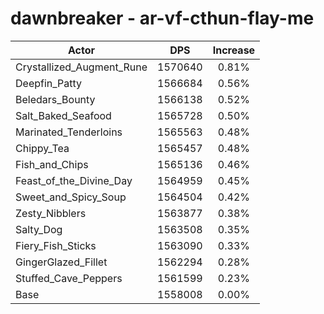# dawnbreaker - ar-vf-cthun-flay-me
| Actor | DPS | Increase |
|---|:---:|:---:|
|Crystallized_Augment_Rune|1570640|0.81%|
|Deepfin_Patty|1566684|0.56%|
|Beledars_Bounty|1566138|0.52%|
|Salt_Baked_Seafood|1565728|0.50%|
|Marinated_Tenderloins|1565563|0.48%|
|Chippy_Tea|1565457|0.48%|
|Fish_and_Chips|1565136|0.46%|
|Feast_of_the_Divine_Day|1564959|0.45%|
|Sweet_and_Spicy_Soup|1564504|0.42%|
|Zesty_Nibblers|1563877|0.38%|
|Salty_Dog|1563508|0.35%|
|Fiery_Fish_Sticks|1563090|0.33%|
|GingerGlazed_Fillet|1562294|0.28%|
|Stuffed_Cave_Peppers|1561599|0.23%|
|Base|1558008|0.00%|
